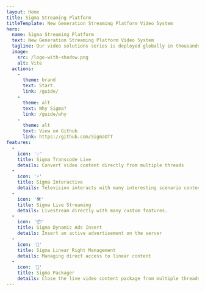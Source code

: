 ```yaml
---
layout: Home
title: Sigma Streaming Platform
titleTemplate: New Generation Streaming Platform Video System
hero:
  name: Sigma Streaming Platform
  text: New Generation Streaming Platform Video System
  tagline: Our video solutions series is deployed globally in thousands of businesses, media companies, service providers and educational institutions, taking advantage of video to teach, learn, communicate, collaborate and entertain.
  image:
    src: /logo-with-shadow.png
    alt: Vite
  actions:
    - 
      theme: brand
      text: Start.
      link: /guide/
    - 
      theme: alt
      text: Why Sigma?
      link: /guide/why
    - 
      theme: alt
      text: View on Github
      link: https://github.com/SigmaOTT
features:
  - 
    icon: '💡'
    title: Sigma Transcode Live
    details: Convert video content directly from multiple threads
  - 
    icon: '⚡️'
    title: Sigma Interactive
    details: Television interacts with many interesting scenario content.
  - 
    icon: '🛠️'
    title: Sigma Live Streaming
    details: Livestream directly with many custom features.
  - 
    icon: '📦'
    title: Sigma Dynamic Ads Insert
    details: Insert an active advertisement on the server
  - 
    icon: '🔩'
    title: Sigma Linear Right Management
    details: Managing direct access to linear content
  - 
    icon: '🔑'
    title: Sigma Packager
    details: Close the live video content package from multiple threads
---
```



